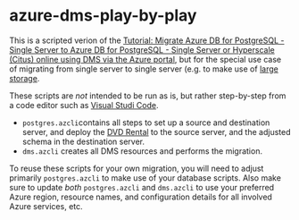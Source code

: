 # azure-dms-play-by-play
This is a scripted verion of the [Tutorial: Migrate Azure DB for PostgreSQL - Single Server to Azure DB for PostgreSQL - 
Single Server or Hyperscale (Citus) online using DMS via the Azure portal](https://docs.microsoft.com/en-us/azure/dms/tutorial-azure-postgresql-to-azure-postgresql-online-portal), 
but for the special use case of migrating from single server to single server (e.g. to make use of [large storage](https://azure.microsoft.com/en-us/updates/postgresql-large-storage-generally-available/).

These scripts are _not_ intended to be run as is, but rather step-by-step from a code editor such as [Visual Studi Code](https://code.visualstudio.com/).

- `postgres.azcli`contains all steps to set up a source and destination server, and deploy the [DVD Rental](https://www.postgresqltutorial.com/postgresql-sample-database/) to the source server, 
and the adjusted schema in the destination server.
- `dms.azcli` creates all DMS resources and performs the migration.

To reuse these scripts for your own migration, you will need to adjust primarily `postgres.azcli` to make use of your database scripts. Also make sure to update _both_ `postgres.azcli` 
and `dms.azcli` to use your preferred Azure region, resource names, and configuration details for all involved Azure services, etc. 
